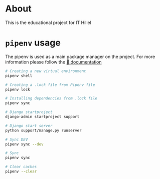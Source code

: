 # About

This is the educational project for IT Hillel

# `pipenv` usage

The pipenv is used as a main package manager on the project. For more information please follow the [🔗 documentation](https://pipenv.pypa.io/en/latest/)

```sh
# Creating a new virtual environment
pipenv shell

# Creating a .lock file from Pipenv file
pipenv lock

# Installing dependencies from .lock file
pipenv sync

# Django startproject
django-admin startproject support

# Django start server
python support/manage.py runserver  

# Sync DEV
pipenv sync --dev

# Sync
pipenv sync

# Clear caches
pipenv --clear
```

